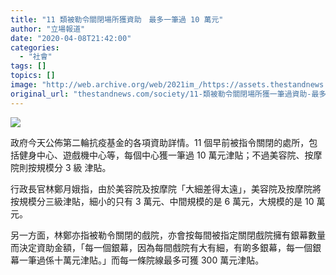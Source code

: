 ```yaml
---
title: "11 類被勒令關閉場所獲資助　最多一筆過 10 萬元"
author: "立場報道"
date: "2020-04-08T21:42:00"
categories:
  - "社會"
tags: []
topics: []
image: "http://web.archive.org/web/2021im_/https://assets.thestandnews.com/media/photos/92670190_10163822803385019_703140890008354816_o20copy_Ak7IN.png"
original_url: "thestandnews.com/society/11-類被勒令關閉場所獲一筆過資助-最多-10-萬元"
---
```

![](http://web.archive.org/web/2021im_/https://assets.thestandnews.com/media/photos/92670190_10163822803385019_703140890008354816_o20copy_Ak7IN.png)

政府今天公佈第二輪抗疫基金的各項資助詳情。11 個早前被指令關閉的處所，包括健身中心、遊戲機中心等，每個中心獲一筆過 10 萬元津貼；不過美容院、按摩院則按規模分 3 級 津貼。

行政長官林鄭月娥指，由於美容院及按摩院「大細差得太遠」，美容院及按摩院將按規模分三級津貼，細小的只有 3 萬元、中間規模的是 6 萬元，大規模的是 10 萬元。

另一方面，林鄭亦指被勒令關閉的戲院，亦會按每間被指定關閉戲院擁有銀幕數量而決定資助金額，「每一個銀幕，因為每間戲院有大有細，有啲多銀幕，每一個銀幕一筆過係十萬元津貼。」而每一條院線最多可獲 300 萬元津貼。